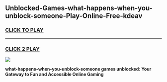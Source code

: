 
## Unblocked-Games-what-happens-when-you-unblock-someone-Play-Online-Free-kdeav
<h3>
<a href="https://premium76.site?title=what-happens-when-you-unblock-someone&ref=26A">CLICK TO PLAY</a></h3>
<hr>

<h3>
<a href="https://premium76.site?title=what-happens-when-you-unblock-someone&ref=26A">CLICK 2 PLAY</a>
  
</h3>

<a href="https://premium76.site?title=what-happens-when-you-unblock-someone&ref=26A"><img src="https://clearcache.store/games.png"></a>


**what-happens-when-you-unblock-someone games unblocked: Your Gateway to Fun and Accessible Online Gaming**
